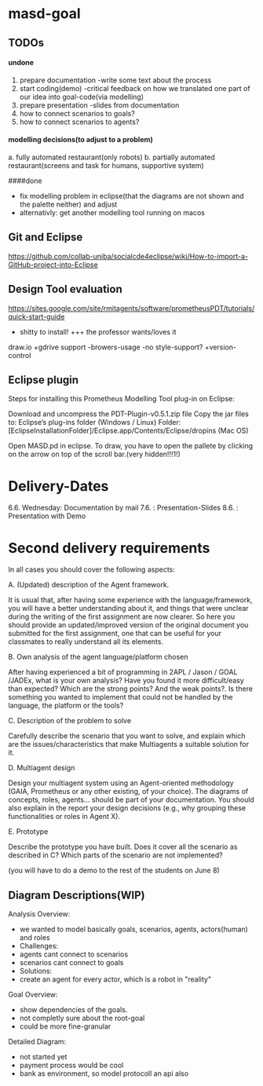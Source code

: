 # masd-goal

## TODOs

#### undone


1. prepare documentation
-write some text about the process
2. start coding(demo)
-critical feedback on how we translated one part of our idea into goal-code(via modelling)
3. prepare presentation
-slides from documentation
4. how to connect scenarios to goals?
5. how to connect scenarios to agents?

#### modelling decisions(to adjust to a problem)
a. fully automated restaurant(only robots)
b. partially automated restaurant(screens and task for humans, supportive system)

####done
- fix modelling problem in eclipse(that the diagrams are not shown and the palette neither) and adjust
- alternativly: get another modelling tool running on macos

## Git and Eclipse
https://github.com/collab-uniba/socialcde4eclipse/wiki/How-to-import-a-GitHub-project-into-Eclipse

## Design Tool evaluation

https://sites.google.com/site/rmitagents/software/prometheusPDT/tutorials/quick-start-guide
- shitty to install!
+++ the professor wants/loves it

draw.io
+gdrive support
-browers-usage
-no style-support?
+version-control


## Eclipse plugin

Steps for installing this Prometheus Modelling Tool plug-in on Eclipse:

Download and uncompress the PDT-Plugin-v0.5.1.zip file
Copy the jar files to:
Eclipse’s plug-ins folder (Windows / Linux)
Folder: [EclipseInstallationFolder]/Eclipse.app/Contents/Eclipse/dropins (Mac OS)

Open MASD.pd in eclipse.
To draw, you have to open the pallete by clicking on the arrow on top of the scroll bar.(very hidden!!!1!)

# Delivery-Dates
6.6. Wednesday: Documentation by mail
7.6. : Presentation-Slides
8.6. : Presentation with Demo


# Second delivery requirements

In all cases you should cover the following aspects:

A. (Updated) description of the Agent framework.

It is usual that, after having some experience with the language/framework, you will have a better understanding about it, and things that were unclear during the writing of the first assignment are now clearer. So here you should provide an updated/improved version of the original document you submitted for the first assignment, one that can be useful for your classmates to really understand all its elements.

B. Own analysis of the agent language/platform chosen

After having experienced a bit of programming in 2APL / Jason / GOAL /JADEx, what is your own analysis? Have you found it more difficult/easy than expected? Which are the strong points? And the weak points?. Is there something you wanted to implement that could not be handled by the language, the platform or the tools?


C. Description of the problem to solve

Carefully describe the scenario that you want to solve, and explain which are the issues/characteristics that make Multiagents a suitable solution for it.


D. Multiagent design

Design your multiagent system using an Agent-oriented methodology (GAIA, Prometheus or any other existing, of your choice). The diagrams of concepts, roles, agents... should be part of your documentation. You should also explain in the report your design decisions (e.g., why grouping these functionalities or roles in Agent X).


E. Prototype

Describe the prototype you have built. Does it cover all the scenario as described in C? Which parts of the scenario are not implemented?

(you will have to do a demo to the rest of the students on June 8)

## Diagram Descriptions(WIP)

Analysis Overview:
- we wanted to model basically goals, scenarios, agents, actors(human) and roles
- Challenges:
- agents cant connect to scenarios
- scenarios cant connect to goals
- Solutions:
- create an agent for every actor, which is a robot in "reality"

Goal Overview:
- show dependencies of the goals.
- not completly sure about the root-goal
- could be more fine-granular

Detailed Diagram:
- not started yet
- payment process would be cool
- bank as environment, so model protocoll an api also 




